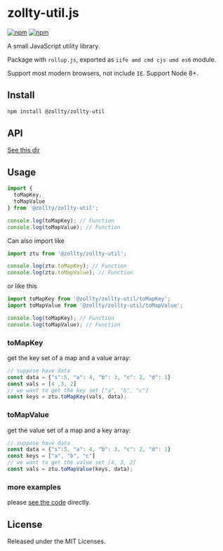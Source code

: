 # zollty-util.js

[![npm](https://img.shields.io/npm/dt/@zollty/zollty-util.svg)](github-https://www.npmjs.com/package/@zollty/zollty-util)
[![npm](https://img.shields.io/npm/v/@zollty/zollty-util.svg)](https://www.npmjs.com/package/@zollty/zollty-util)


A small JavaScript utility library.  

Package with `rollup.js`, exported as `iife amd cmd cjs umd es6`  module.   

Support most modern browsers, not include `IE`. Support Node 8+.   

## Install

```bash
npm install @zollty/zollty-util
```

## API

[See this dir](https://github.com/zollty-org/zollty-util.js/tree/master/dist)

## Usage

```javascript
import {
  toMapKey,
  toMapValue
} from '@zollty/zollty-util';

console.log(toMapKey); // Function
console.log(toMapValue); // Function
```

Can also import like

```javascript
import ztu from '@zollty/zollty-util';

console.log(ztu.toMapKey); // Function
console.log(ztu.toMapValue); // Function
```

or like this

```javascript
import toMapKey from '@zollty/zollty-util/toMapKey';
import toMapValue from '@zollty/zollty-util/toMapValue';

console.log(toMapKey); // Function
console.log(toMapValue); // Function
```


### toMapKey

get the key set of a map and a value array:
```javascript
// suppose have data
const data = {"s":5, "a": 4, "b": 3, "c": 2, "d": 1}
const vals = [4 ,3, 2]
// we want to get the key set ["a", "b", "c"]
const keys = ztu.toMapKey(vals, data);
```


### toMapValue

get the value set of a map and a key array:
```javascript
// suppose have data
const data = {"s":5, "a": 4, "b": 3, "c": 2, "d": 1}
const keys = ["a", "b", "c"]
// we want to get the value set [4, 3, 2]
const vals = ztu.toMapValue(keys, data);
```

### more examples
please [see the code](https://github.com/zollty-org/zollty-util.js/tree/master/dist) directly.


## License

Released under the MIT Licenses.

